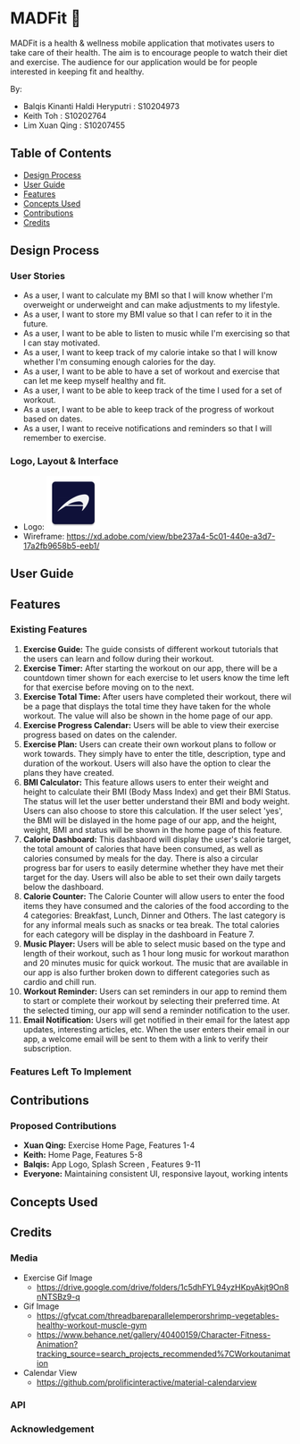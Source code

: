 # MADFit :muscle:

MADFit is a health & wellness mobile application that motivates users to take care of their health. The aim is to encourage people to watch their diet and exercise. The audience for our application would be for people interested in keeping fit and healthy.

By:
* Balqis Kinanti Haldi Heryputri : S10204973
* Keith Toh : S10202764
* Lim Xuan Qing : S10207455

## Table of Contents
* [Design Process](https://github.com/Balqiskinanti/MADFit#design-process)
* [User Guide](https://github.com/Balqiskinanti/MADFit#user-guide)
* [Features](https://github.com/Balqiskinanti/MADFit#features)
* [Concepts Used](https://github.com/Balqiskinanti/MADFit#concepts-used)
* [Contributions](https://github.com/Balqiskinanti/MADFit#contributions)
* [Credits](https://github.com/Balqiskinanti/MADFit#credits)

## Design Process
### User Stories
* As a user, I want to calculate my BMI so that I will know whether I'm overweight or underweight and can make adjustments to my lifestyle.
* As a user, I want to store my BMI value so that I can refer to it in the future.
* As a user, I want to be able to listen to music while I'm exercising so that I can stay motivated.
* As a user, I want to keep track of my calorie intake so that I will know whether I'm consuming enough calories for the day.
* As a user, I want to be able to have a set of workout and exercise that can let me keep myself healthy and fit.
* As a user, I want to be able to keep track of the time I used for a set of workout.
* As a user, I want to be able to keep track of the progress of workout based on dates.
* As a user, I want to receive notifications and reminders so that I will remember to exercise.

### Logo, Layout & Interface
* Logo: ![MADFit Logo](https://github.com/Balqiskinanti/MADFit/blob/main/app/src/main/res/mipmap-xhdpi/ic_launcher.png)
* Wireframe: https://xd.adobe.com/view/bbe237a4-5c01-440e-a3d7-17a2fb9658b5-eeb1/

## User Guide

## Features
### Existing Features
1.  __Exercise Guide:__ The guide consists of different workout tutorials that the users can learn and follow during their workout. 
2.  __Exercise Timer:__ After starting the workout on our app, there will be a countdown timer shown for each exercise to let users know the time left for that exercise before moving on to the next.
3.  __Exercise Total Time:__ After users have completed their workout, there wil be a page that displays the total time they have taken for the whole workout. The value will also be shown in the home page of our app.
4.  __Exercise Progress Calendar:__ Users will be able to view their exercise progress based on dates on the calender. 
5.  __Exercise Plan:__ Users can create their own workout plans to follow or work towards. They simply have to enter the title, description, type and duration of the workout. Users will also have the option to clear the plans they have created.
6.  __BMI Calculator:__ This feature allows users to enter their weight and height to calculate their BMI (Body Mass Index) and get their BMI Status. The status will let the user better understand their BMI and body weight. Users can also choose to store this calculation. If the user select 'yes', the BMI will be dislayed in the home page of our app, and the height, weight, BMI and status will be shown in the home page of this feature.
7.  __Calorie Dashboard:__ This dashbaord will display the user's calorie target, the total amount of calories that have been consumed, as well as calories consumed by meals for the day. There is also a circular progress bar for users to easily determine whether they have met their target for the day. Users will also be able to set their own daily targets below the dashboard.
8.  __Calorie Counter:__ The Calorie Counter will allow users to enter the food items they have consumed and the calories of the food according to the 4 categories: Breakfast, Lunch, Dinner and Others. The last category is for any informal meals such as snacks or tea break. The total calories for each category will be display in the dashboard in Feature 7.
9.  __Music Player:__ Users will be able to select music based on the type and length of their workout, such as 1 hour long music for workout marathon and 20 minutes music for quick workout. The music that are available in our app is also further broken down to different categories such as cardio and chill run. 
10. __Workout Reminder:__ Users can set reminders in our app to remind them to start or complete their workout by selecting their preferred time. At the selected timing, our app will send a reminder notification to the user.
11. __Email Notification:__ Users will get notified in their email for the latest app updates, interesting articles, etc. When the user enters their email in our app, a welcome email will be sent to them with a link to verify their subscription. 

### Features Left To Implement


## Contributions
### Proposed Contributions
* __Xuan Qing:__ Exercise Home Page, Features 1-4
* __Keith:__ Home Page, Features 5-8
* __Balqis:__ App Logo, Splash Screen , Features 9-11
* __Everyone:__ Maintaining consistent UI, responsive layout, working intents

## Concepts Used

## Credits
### Media
* Exercise Gif Image
  * https://drive.google.com/drive/folders/1c5dhFYL94yzHKpyAkjt9On8nNTSBz9-q
* Gif Image
  * https://gfycat.com/threadbareparallelemperorshrimp-vegetables-healthy-workout-muscle-gym
  * https://www.behance.net/gallery/40400159/Character-Fitness-Animation?tracking_source=search_projects_recommended%7CWorkoutanimation
* Calendar View
  * https://github.com/prolificinteractive/material-calendarview

### API
### Acknowledgement
